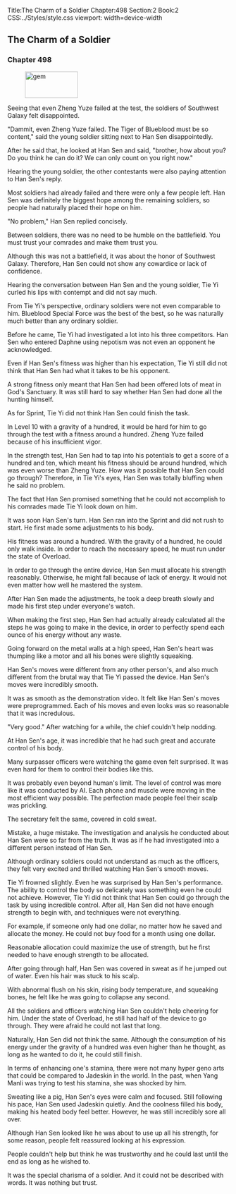 Title:The Charm of a Soldier 
Chapter:498 
Section:2 
Book:2 
CSS:../Styles/style.css 
viewport: width=device-width
  
## The Charm of a Soldier
### Chapter 498
  
<figure>
	<img src="../Images/gem.gif" alt="gem" id="gem" width="120" height="60" />
</figure>
  

  
Seeing that even Zheng Yuze failed at the test, the soldiers of Southwest Galaxy felt disappointed.

"Dammit, even Zheng Yuze failed. The Tiger of Blueblood must be so content," said the young soldier sitting next to Han Sen disappointedly.

After he said that, he looked at Han Sen and said, "brother, how about you? Do you think he can do it? We can only count on you right now."

Hearing the young soldier, the other contestants were also paying attention to Han Sen's reply.

Most soldiers had already failed and there were only a few people left. Han Sen was definitely the biggest hope among the remaining soldiers, so people had naturally placed their hope on him.

"No problem," Han Sen replied concisely.

Between soldiers, there was no need to be humble on the battlefield. You must trust your comrades and make them trust you.

Although this was not a battlefield, it was about the honor of Southwest Galaxy. Therefore, Han Sen could not show any cowardice or lack of confidence.

Hearing the conversation between Han Sen and the young soldier, Tie Yi curled his lips with contempt and did not say much.

From Tie Yi's perspective, ordinary soldiers were not even comparable to him. Blueblood Special Force was the best of the best, so he was naturally much better than any ordinary soldier.

Before he came, Tie Yi had investigated a lot into his three competitors. Han Sen who entered Daphne using nepotism was not even an opponent he acknowledged.

Even if Han Sen's fitness was higher than his expectation, Tie Yi still did not think that Han Sen had what it takes to be his opponent.

A strong fitness only meant that Han Sen had been offered lots of meat in God's Sanctuary. It was still hard to say whether Han Sen had done all the hunting himself.

As for Sprint, Tie Yi did not think Han Sen could finish the task.

In Level 10 with a gravity of a hundred, it would be hard for him to go through the test with a fitness around a hundred. Zheng Yuze failed because of his insufficient vigor.

In the strength test, Han Sen had to tap into his potentials to get a score of a hundred and ten, which meant his fitness should be around hundred, which was even worse than Zheng Yuze. How was it possible that Han Sen could go through? Therefore, in Tie Yi's eyes, Han Sen was totally bluffing when he said no problem.

The fact that Han Sen promised something that he could not accomplish to his comrades made Tie Yi look down on him.

It was soon Han Sen's turn. Han Sen ran into the Sprint and did not rush to start. He first made some adjustments to his body.

His fitness was around a hundred. With the gravity of a hundred, he could only walk inside. In order to reach the necessary speed, he must run under the state of Overload.

In order to go through the entire device, Han Sen must allocate his strength reasonably. Otherwise, he might fall because of lack of energy. It would not even matter how well he mastered the system.

After Han Sen made the adjustments, he took a deep breath slowly and made his first step under everyone's watch.

When making the first step, Han Sen had actually already calculated all the steps he was going to make in the device, in order to perfectly spend each ounce of his energy without any waste.

Going forward on the metal walls at a high speed, Han Sen's heart was thumping like a motor and all his bones were slightly squeaking.

Han Sen's moves were different from any other person's, and also much different from the brutal way that Tie Yi passed the device. Han Sen's moves were incredibly smooth.

It was as smooth as the demonstration video. It felt like Han Sen's moves were preprogrammed. Each of his moves and even looks was so reasonable that it was incredulous.

"Very good." After watching for a while, the chief couldn't help nodding.

At Han Sen's age, it was incredible that he had such great and accurate control of his body.

Many surpasser officers were watching the game even felt surprised. It was even hard for them to control their bodies like this.

It was probably even beyond human's limit. The level of control was more like it was conducted by AI. Each phone and muscle were moving in the most efficient way possible. The perfection made people feel their scalp was prickling.

The secretary felt the same, covered in cold sweat.

Mistake, a huge mistake. The investigation and analysis he conducted about Han Sen were so far from the truth. It was as if he had investigated into a different person instead of Han Sen.

Although ordinary soldiers could not understand as much as the officers, they felt very excited and thrilled watching Han Sen's smooth moves.

Tie Yi frowned slightly. Even he was surprised by Han Sen's performance. The ability to control the body so delicately was something even he could not achieve. However, Tie Yi did not think that Han Sen could go through the task by using incredible control. After all, Han Sen did not have enough strength to begin with, and techniques were not everything.

For example, if someone only had one dollar, no matter how he saved and allocate the money. He could not buy food for a month using one dollar.

Reasonable allocation could maximize the use of strength, but he first needed to have enough strength to be allocated.

After going through half, Han Sen was covered in sweat as if he jumped out of water. Even his hair was stuck to his scalp.

With abnormal flush on his skin, rising body temperature, and squeaking bones, he felt like he was going to collapse any second.

All the soldiers and officers watching Han Sen couldn't help cheering for him. Under the state of Overload, he still had half of the device to go through. They were afraid he could not last that long.

Naturally, Han Sen did not think the same. Although the consumption of his energy under the gravity of a hundred was even higher than he thought, as long as he wanted to do it, he could still finish.

In terms of enhancing one's stamina, there were not many hyper geno arts that could be compared to Jadeskin in the world. In the past, when Yang Manli was trying to test his stamina, she was shocked by him.

Sweating like a pig, Han Sen's eyes were calm and focused. Still following his pace, Han Sen used Jadeskin quietly. And the coolness filled his body, making his heated body feel better. However, he was still incredibly sore all over.

Although Han Sen looked like he was about to use up all his strength, for some reason, people felt reassured looking at his expression.

People couldn't help but think he was trustworthy and he could last until the end as long as he wished to.

It was the special charisma of a soldier. And it could not be described with words. It was nothing but trust.
